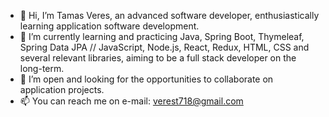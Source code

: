 - 👋 Hi, I’m Tamas Veres, an advanced software developer, enthusiastically learning application software development.
- 🌱 I’m currently learning and practicing Java, Spring Boot, Thymeleaf, Spring Data JPA // JavaScript, Node.js, React, Redux, HTML, CSS and several relevant libraries, aiming to be a full stack developer on the long-term.
- 💞️ I’m open and looking for the opportunities to collaborate on application projects.
- 📫 You can reach me on e-mail: verest718@gmail.com

<!---
tamasve/tamasve is a ✨ special ✨ repository because its `README.md` (this file) appears on your GitHub profile.
You can click the Preview link to take a look at your changes.
--->
